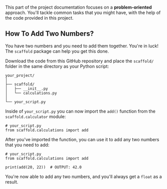 This part of the project documentation focuses on a
**problem-oriented** approach. You'll tackle common
tasks that you might have, with the help of the code
provided in this project.

## How To Add Two Numbers?

You have two numbers and you need to add them together.
You're in luck! The `scaffold` package can help you
get this done.

Download the code from this GitHub repository and place
the `scaffold/` folder in the same directory as your
Python script:

    your_project/
    │
    ├── scaffold/
    │   ├── __init__.py
    │   └── calculations.py
    │
    └── your_script.py

Inside of `your_script.py` you can now import the
`add()` function from the `scaffold.calculator`
module:

    # your_script.py
    from scaffold.calculations import add

After you've imported the function, you can use it
to add any two numbers that you need to add:

    # your_script.py
    from scaffold.calculations import add

    print(add(20, 22))  # OUTPUT: 42.0

You're now able to add any two numbers, and you'll
always get a `float` as a result.
